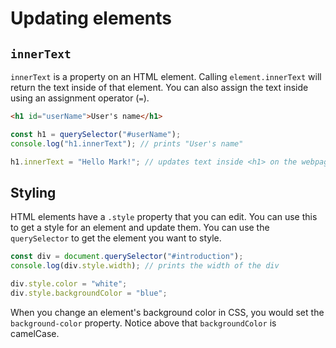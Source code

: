 # Updating elements

## `innerText`

`innerText` is a property on an HTML element. Calling `element.innerText` will return the text inside of that element.
You can also assign the text inside using an assignment operator (`=`).

```html
<h1 id="userName">User's name</h1>
```

```javascript
const h1 = querySelector("#userName");
console.log("h1.innerText"); // prints "User's name"

h1.innerText = "Hello Mark!"; // updates text inside <h1> on the webpage
```

## Styling

HTML elements have a `.style` property that you can edit. You can use this to get a style for an element and update them.
You can use the `querySelector` to get the element you want to style.

```javascript
const div = document.querySelector("#introduction");
console.log(div.style.width); // prints the width of the div

div.style.color = "white";
div.style.backgroundColor = "blue";
```

When you change an element's background color in CSS, you would set the `background-color` property. Notice above that `backgroundColor` is camelCase.
